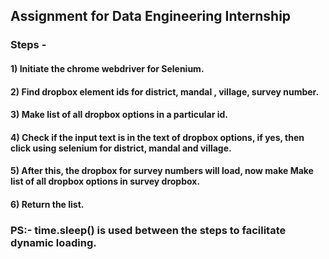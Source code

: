 ## Assignment for Data Engineering Internship

### Steps - 
#### 1) Initiate the chrome webdriver for Selenium.
#### 2) Find dropbox element ids for district, mandal , village, survey number.
#### 3) Make list of all dropbox options in a particular id.
#### 4) Check if the input text is in the text of dropbox options, if yes, then click using selenium for district, mandal and village.
#### 5) After this, the dropbox for survey numbers will load, now make Make list of all dropbox options in survey dropbox.
#### 6) Return the list.


### PS:- time.sleep() is used between the steps to facilitate dynamic loading.
